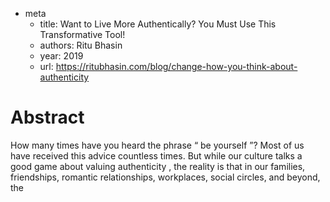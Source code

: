 - meta 
	- title: Want to Live More Authentically? You Must Use This Transformative Tool!
	- authors: Ritu Bhasin
	- year: 2019
	- url: https://ritubhasin.com/blog/change-how-you-think-about-authenticity

# Abstract 

How many times have you heard the phrase “ be yourself ”? Most of us have received this advice countless times. But while our culture talks a good game about valuing  authenticity , the reality is that in our families, friendships, romantic relationships, workplaces, social circles, and beyond, the
